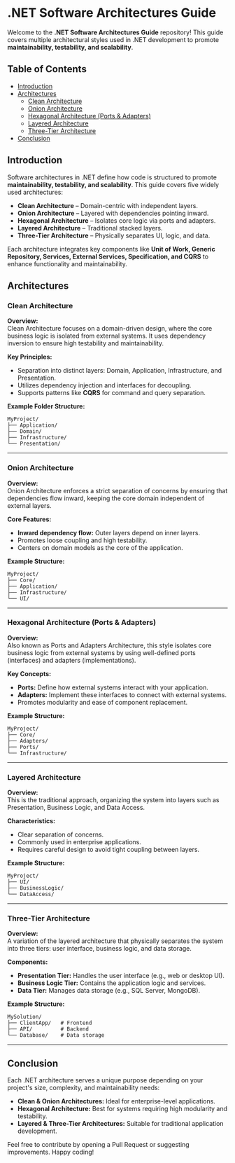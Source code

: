 # .NET Software Architectures Guide

Welcome to the **.NET Software Architectures Guide** repository! This guide covers multiple architectural styles used in .NET development to promote **maintainability, testability, and scalability**.

## Table of Contents
- [Introduction](#introduction)
- [Architectures](#architectures)
  - [Clean Architecture](#clean-architecture)
  - [Onion Architecture](#onion-architecture)
  - [Hexagonal Architecture (Ports & Adapters)](#hexagonal-architecture-ports--adapters)
  - [Layered Architecture](#layered-architecture)
  - [Three-Tier Architecture](#three-tier-architecture)
- [Conclusion](#conclusion)

## Introduction

Software architectures in .NET define how code is structured to promote **maintainability, testability, and scalability**. This guide covers five widely used architectures:

- **Clean Architecture** – Domain-centric with independent layers.
- **Onion Architecture** – Layered with dependencies pointing inward.
- **Hexagonal Architecture** – Isolates core logic via ports and adapters.
- **Layered Architecture** – Traditional stacked layers.
- **Three-Tier Architecture** – Physically separates UI, logic, and data.

Each architecture integrates key components like **Unit of Work, Generic Repository, Services, External Services, Specification, and CQRS** to enhance functionality and maintainability.

## Architectures

### Clean Architecture
**Overview:**  
Clean Architecture focuses on a domain-driven design, where the core business logic is isolated from external systems. It uses dependency inversion to ensure high testability and maintainability.

**Key Principles:**
- Separation into distinct layers: Domain, Application, Infrastructure, and Presentation.
- Utilizes dependency injection and interfaces for decoupling.
- Supports patterns like **CQRS** for command and query separation.

**Example Folder Structure:**
```
MyProject/
├── Application/
├── Domain/
├── Infrastructure/
└── Presentation/
```

---

### Onion Architecture
**Overview:**  
Onion Architecture enforces a strict separation of concerns by ensuring that dependencies flow inward, keeping the core domain independent of external layers.

**Core Features:**
- **Inward dependency flow:** Outer layers depend on inner layers.
- Promotes loose coupling and high testability.
- Centers on domain models as the core of the application.

**Example Structure:**
```
MyProject/
├── Core/
├── Application/
├── Infrastructure/
└── UI/
```

---

### Hexagonal Architecture (Ports & Adapters)
**Overview:**  
Also known as Ports and Adapters Architecture, this style isolates core business logic from external systems by using well-defined ports (interfaces) and adapters (implementations).

**Key Concepts:**
- **Ports:** Define how external systems interact with your application.
- **Adapters:** Implement these interfaces to connect with external systems.
- Promotes modularity and ease of component replacement.

**Example Structure:**
```
MyProject/
├── Core/
├── Adapters/
├── Ports/
└── Infrastructure/
```

---

### Layered Architecture
**Overview:**  
This is the traditional approach, organizing the system into layers such as Presentation, Business Logic, and Data Access.

**Characteristics:**
- Clear separation of concerns.
- Commonly used in enterprise applications.
- Requires careful design to avoid tight coupling between layers.

**Example Structure:**
```
MyProject/
├── UI/
├── BusinessLogic/
└── DataAccess/
```

---

### Three-Tier Architecture
**Overview:**  
A variation of the layered architecture that physically separates the system into three tiers: user interface, business logic, and data storage.

**Components:**
- **Presentation Tier:** Handles the user interface (e.g., web or desktop UI).
- **Business Logic Tier:** Contains the application logic and services.
- **Data Tier:** Manages data storage (e.g., SQL Server, MongoDB).

**Example Structure:**
```
MySolution/
├── ClientApp/   # Frontend
├── API/         # Backend
└── Database/    # Data storage
```

---

## Conclusion

Each .NET architecture serves a unique purpose depending on your project's size, complexity, and maintainability needs:

- **Clean & Onion Architectures:** Ideal for enterprise-level applications.
- **Hexagonal Architecture:** Best for systems requiring high modularity and testability.
- **Layered & Three-Tier Architectures:** Suitable for traditional application development.

Feel free to contribute by opening a Pull Request or suggesting improvements. Happy coding!
